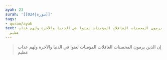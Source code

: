 ```yaml
---
ayah: 23
surah: '[[024|سورة]]'
tags:
- quran/ayah
text: إن الذين يرمون المحصنات الغافلات المؤمنات لعنوا في الدنيا والآخرة ولهم عذاب
  عظيم
---
```

> إن الذين يرمون المحصنات الغافلات المؤمنات لعنوا في الدنيا والآخرة ولهم عذاب عظيم
